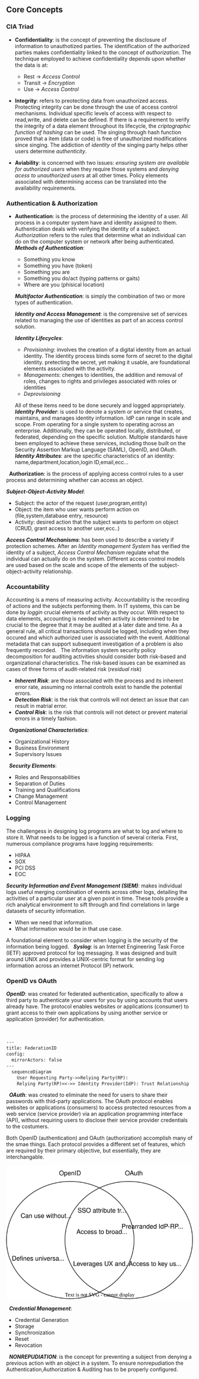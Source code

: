 ## Core Concepts

### CIA Triad

- **Confidentiality**: is the concept of preventing the disclosure of information to unauthotized parties. The identification of the authorized parties makes confidentiality linked to the concept of _authorization_. The technique employed to achieve confidentiality depends upon whether the data is at:
  - Rest &rarr; _Access Control_
  - Transit &rarr; _Encryption_
  - Use &rarr; _Access Control_


- **Integrity**: refers to preotecting data from unauthorized access. Protecting integrity can be done through the use of access control mechanisms. Individual specific levels of access with respect to read,write, and delete can be defined. If there is a requirement to verify the integrity of a data element throughout its lifecycle, the _criptographic function of hashing_ can be used. The singing through hash function proved that a item (data or code) is free of unauthorized modifications since singing. The addiction of _identity_ of the singing party helps other users determine _authenticity_.

- **Aviability**: is concerned with two issues: _ensuring system are available for authorized users_ when they require those systems and _denying acess to unauthorized users_ at all other times. Policy elements associated with determining access can be translated into the availability requirements. 


### Authentication & Authorization

- **Authentication**: is the process of determining the identity of a user. All process in a computer system have and identity assigned to them. Authentication deals with verifying the identity of a subject. _Authorization_ refers to the rules that determine what an individual can do on the computer system or network after being authenticated.
&nbsp;
  _**Methods of Authentication**_:
  -  Something you know
  -  Something you have (token)
  -  Something you are
  -  Something you do/act (typing patterns or gaits)
  -  Where are  you (phisical location) 
&nbsp;

  _**Multifactor Authentication**_: is simply the combination of two or more types of authentication.
&nbsp;

  _**Identity and Access Management**_: is the comprensive set of services related to managing the use of identities as part of an access control solution.
  &nbsp;
  
  _**Identity Lifecycles**_:
  -  _Provisioning_: involves the creation of a digital identity from an actual identity. The identity process binds some form of secret to the digital identity. pretecting the secret, yet making it usable, are foundational elements associated with the activity.
  -  _Managements_: chenges to identities, the addition and removal of roles, changes to rights and privileges associated with roles or identities
  -  _Deprovisioning_
  
   All of these items need to be done securely and logged appropriately.
   &nbsp;
   _**Identity Provider**_: is used to denote a system or service that creates, maintains, and manages identity information. IdP can range in scale and scope. From operating for a single system to operating across an enterprise. Additionally, they can be operated locally, distributed, or federated, depending on the specific solution. Multiple standards have been employed to achieve these services, including those built on the Security Assertion Markup Language (SAML), OpenID, and OAuth.
   &nbsp;
   _**Identity Attributes**_: are the specific characteristics of an identity: name,department,location,login ID,email,ecc... 

&nbsp;
**Authorization**: is the process of applying access control rules to a user process and determining whether can access an object.
&nbsp;

_**Subject-Object-Activity Model**_:
  -  Subject: the actor of the request (user,program,entity)
  -  Object: the item who user wants perform action on (file,system,database entry, resource)
  -  Activity: desired action that the subject wants to perform on object (CRUD, grant access to another user,ecc..)

_**Access Control Mechanisms**_: has been used to describe a variety if protection schemes. After an _Identity management System_ has verified the identity of a subject, _Access Control Mechanism_ regulate what the individual can actually do on the system. Different access control models are used based on the scale and scope of the elements of the subject-object-activity relationship.


### Accountability
Accounting is a mens of measuring activity. Accountability is the recording of actions and the subjects performing them. In IT systems, this can be done by _loggin_ crucial elements of activity as they occur. With respect to data elements, accounting is needed when activity is determined to be crucial to the degree that it may be audited at a later date and time. As a general rule, all critical transactions should be logged, including when they occured and which authorized user is associated with the event. Additional metadata that can support subsequent investigation of a problem is also frequently recorded.
&nbsp;
The information system security policy decomposition for auditing activities should consider both risk-based and organizational characteristics. The risk-based issues can be examined as cases of three forms of audit-related risk (_residual risk_)
  - **_Inherent Risk_**: are those associated with the process and its inherent error rate, assuming no internal controls exist to handle the potential errors.
  -  **_Detection Risk_**: is the risk that controls will not detect an issue that can result in matrial error.
  -  **_Control Risk_**: is the risk that controls will not detect or prevent material errors in a timely fashion.
  
 &nbsp;
 **_Organizational Characteristics_**: 
 -  Organizational History
 -  Business Environment
 -  Supervisory Issues

 &nbsp;
 **_Security Elements_**:
 -  Roles and Responsabilities
 -  Separation of Duties
 -  Training and Qualifications
 -  Change Management
 -  Control Management

 ### Logging 
 The challengess in designing log programs are what to log and where to store it. What needs to be logged is a function of several criteria. First, numerous compilance programs have logging requirements:
 -  HIPAA
 -  SOX
 -  PCI DSS
 -  EOC  


 **_Security Information and Event Management (SIEM)_**: 
 makes individual logs useful merging combination of events across other logs, detailing the activities of a particular user at a given point in time. These tools provide a rich analytical environment to sift through and find correlations in large datasets of security information.
 -  When we need that information.
 -  What information would be in that use case.


 A foundational element to consider when logging is the security of the information being logged.
&nbsp;
 **_Syslog_**: is an Internet Engineering Task Force (IETF) approved protocol for log messaging. It was designed and built around UNIX and provides a UNIX-centric format for sending log information across an internet Protocol (IP) network.

### OpenID vs OAuth

 **_OpenID_**: was created for federated authentication, specifically to allow a third party to authenticate your users for you by using accounts that users already have. The protocol enables websites or applications (consumer) to grant access to their own applications by using another service or application (provider) for authentication.
 
&nbsp;
```mermaid
---
title: FederationID
config:
  mirrorActors: false
---
  sequenceDiagram
    User Requesting Party->>Relying Party(RP): 
    Relying Party(RP)<<->> Identity Provider(IdP): Trust Relationship  
```


&nbsp;
 **_OAuth_**: was created to eliminate the need for users to share their passwords with thid-party applications. The OAuth protocol enables websites or applications (consumers) to access protected resources from a web service (service provider) via an application programming interface (API), without requiring users to disclose their service provider credentials to the costumers.


 Both OpenID (authentication) and OAuth (authorization) accomplish many of the smae things. Each protocol provides a different set of features, which are required by their primary objective, but essentially, they are interchangable.

![Diagramma di Venn](Resources\OpenIDvsOauth.svg)


&nbsp;
_**Credential Management**_:
-  Credential Generation
-  Storage
-  Synchronization
-  Reset
-  Revocation

&nbsp;
_**NONREPUDIATION**_: is the concept for preventing a subject from denying a previous action with an object in a system. To ensure nonrepudiation the Authentication,Authorization & Auditing has to be properly configured.

